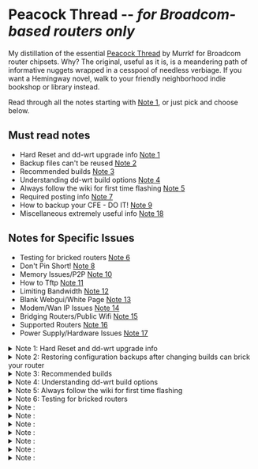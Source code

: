 # Peacock Thread -- _for Broadcom-based routers only_

My distillation of the essential [Peacock Thread](https://forum.dd-wrt.com/phpBB2/viewtopic.php?t=51486) by Murrkf for Broadcom router chipsets. Why? The original, useful as it is, is a meandering path of informative nuggets wrapped in a cesspool of needless verbiage. If you want a Hemingway novel, walk to your friendly neighborhood indie bookshop or library instead.

Read through all the notes starting with [Note 1](#note1), or just pick and choose below.

## Must read notes

  * Hard Reset and dd-wrt upgrade info [Note 1](#note1)
  * Backup files can't be reused [Note 2](#note2)
  * Recommended builds [Note 3](#note3)
  * Understanding dd-wrt build options [Note 4](#note4)
  * Always follow the wiki for first time flashing [Note 5](#note5)
  * Required posting info [Note 7](#note7)
  * How to backup your CFE - DO IT! [Note 9](#note9)
  * Miscellaneous extremely useful info [Note 18](#note18)

## Notes for Specific Issues
  
  * Testing for bricked routers [Note 6](#note6)
  * Don't Pin Short! [Note 8](#note8)
  * Memory Issues/P2P [Note 10](#note10)
  * How to Tftp [Note 11](#note11)
  * Limiting Bandwidth [Note 12](#note12)
  * Blank Webgui/White Page [Note 13](#note13)
  * Modem/Wan IP Issues [Note 14](#note14)
  * Bridging Routers/Public Wifi [Note 15](#note15)
  * Supported Routers [Note 16](#note16)
  * Power Supply/Hardware Issues [Note 17](#note17)

<details>
  <summary> Note 1: Hard Reset and dd-wrt upgrade info <a name="note1"></a> </summary>
  
  ## Hard resets
  
  [Hard reset / 30-30-30 reset page](https://forum.dd-wrt.com/wiki/index.php/Hard_reset_or_30/30/30)
  
  Hard resets will not remove dd-wrt from your router. Hard resets usually do not work with stock firmware.
  
  Router-specific notes:
  * Linksys EA Series: **do not do this process**. Use the factory reset option instead. It has NVRAM storage that holds important information which cannot be erased. If the router has already been through a hard reset, see [Robb's instructions on how to fix it](http://www.dd-wrt.com/phpBB2/viewtopic.php?p=920100#920100).
  * Linksys WRT54GS [v1.1](http://dd-wrt.com/wiki/index.php/Linksys_WRT54GS_v1.1), [v2.0](http://dd-wrt.com/wiki/index.php/Linksys_WRT54GS_v2.0), and [v2.1](http://dd-wrt.com/wiki/index.php/Linksys_WRT54GS_v2.1) models can brick after a hard reset. See [this thread and the solution in Vulcan's post](http://www.dd-wrt.com/phpBB2/viewtopic.php?t=45024).
  * [Linksys WRT320N](https://wiki.dd-wrt.com/wiki/index.php/Linksys_WRT320N_v1.0) has a faulty reset button. See [this post about using the WPS button to erase nvram](http://www.dd-wrt.com/phpBB2/viewtopic.php?t=63004).
  * [Asus RT-N16](https://wiki.dd-wrt.com/wiki/index.php/Asus_RT-N16): the reset button puts it into firmware restore mode. See the [RT-N16 wiki](https://wiki.dd-wrt.com/wiki/index.php/Asus_RT-N16#Install_dd-wrt_from_Factory_Firmware) for how to reset this router.
  * Otherwise, perform a hard reset _before_ and _after_ changing dd-wrt versions.

  After doing a hard reset after dd-wrt is installed, if the newly dd-wrtized router doesn't force you to enter an initial password when you try to login to the router at 192.168.1.1 (for dd-wrt builds newer than 9707 from June 14, 2008), you haven't done the hard reset properly. Failing to do a hard reset properly and waiting after flashing are the two most common errors that lead to unnecessary dd-wrt pain. This step clears information the original router has written to the NVRAM. If any of the old information is present with the new dd-wrt firmware, it may not operate properly. Don't cut corners. Doing it before you upgrade can be very important; a hard reset is not just for after upgrades.
  
  ## Upgrading an existing dd-wrt installation
  
  Once dd-wrt is installed, follow these general steps for upgrading dd-wrt:
  
  1. Set your computer to a unique static IP on the subnet the router is on. Disable all firewalls and security. Disable wireless on your computer and connect the router connected _only_ to the computer flashing the firmware by an Ethernet cable.
  1. Perform a hard reset. Wait. Check for the new password page and change the password.
  1. Use the dd-wrt upgrade page to flash the firmware, unless it is a Belkin router (use tftp.exe to flash Belkins).
  1. Wait _at least three minutes_. Lights should return to normal. Impatience is how many routers get bricked.
    * After flashing firmware but _before_ the hard reset, the router is writing some NVRAM settings. **_Wait for this process to finish before doing anything, including a hard reset._** Usually the WLAN light illuminates when this is finished, and it can take several minutes. Have a frosty beverage of your choice. Some prefer beer, some wine, some whiskey. Many abstain, but frankly if you're putzing with flashing router firmware you probably need to relax a little at this point. Go outside, appreciate the world.
  1. Power cycle the router (unplug the cord, count to 30, and plug it back in). 
    * Some routers need special handling (e.g. the Asus RT-N16 30/30/30 reset method uses the WPS button instead of the Restore button -- see your router model's dd-wrt wiki page).
  1. Wait for the lights to return to normal, usually about 2 minutes.
  1. Perform a hard reset again. Wait. Check for the password page and set the password. 
  1. Finally reconfigure your settings manually.
  1. Once configured set your computer back to automatic IP and DNS. 
  
  If you have flashed a correct build (see Note 4) the proper way and the router looks like it is running the same firmware as before, clear the browser cache.
  
</details>

<details>
  <summary> Note 2: Restoring configuration backups after changing builds can brick your router
 <a name="note2"></a> </summary>

  * Do not try to upload old configuration files from one build on another version.
  * Delete your old configuration files once you are sure the newer firmware is stable. They are useless.
  * Do not use backup configuration files from one router model on another router model.
  * Do not use old config files _if_ you are having any problems; you could reintroduce the problem. 

  When upgrading, you do have to re-enter your settings again. The benefit to this is that you might see new options, or options you missed earlier. Try Imacros for Firefox to automate the process if needed, or read about [some scripts that can be used to restore some parts of the nvram](http://www.dd-wrt.com/phpBB2/viewtopic.php?t=44324).
  
</details>

<details>
  <summary> Note 3: Recommended builds <a name="note3"></a> </summary>

  * Use a build recommended in this Note (especially if running SP1 or v24 final (05/21/08) 13064 or 14896) or the router specific thread for your router for best  stability.
  * All of these forum recommended builds are **beta versions**, and not "finished" yet. Use them at your own risk, though the forum-recommended builds have been thoroughly tested. Browse the forums to see what others say about the builds.
  * Builds newer than the recommended builds are **alpha versions** and have been released for testing only. Some of the latest 25xxx buids seem to be reasonably good, but some builds can have problems. If installing a different build than the recommended builds, assume you are testing and you might find that it does not work. Each build has a build thread in the forum created when the build is released. Report problems in that thread, but do not ask for help with your router in the build thread. The only exception to this is if you are using a very new router which requires initial flashing of a build that is newer than 15962. In that case most should use 17990 or 18000. For newer routers check the supported devices wiki for the version first to be supported on your router.
  * Never flash a build with a _lower_ number than the first supported build listed in the router's wiki page. Your router must first be flashed with a build _later_ in number than the build that was first used on the router by dd-wrt.
  * Do not rely on the build listed in the router database. The router database has recommended some less stable builds (e.g. 13064 (10/10/09) or 14896). Use the builds recommended here instead. Sometimes the router database also has had the wrong build type. The router database is being worked on improve the recommendations but it still contains errors and bad builds. 
  * Do not skip reading the wiki for your router. It may include special instructions for installing on that router. The wiki has the most up-to-date information for a router.

### Following are the recommended builds
 
  * **Brainslayer 14929** works fine in most configurations and routers and should be used in most cases. To try a newer build due to having a newer router that requires it, Build 15962 has good stabilty and is a good overall build for the e2000 and e3000 routers.
    * Recommended build downloads:
      * K2.4 builds: ftp://ftp.dd-wrt.com/betas/2010/08-12-10-r14929/broadcom/
      * K2.6 builds: ftp://ftp.dd-wrt.com/betas/2010/08-12-10-r14929/broadcom_K26/ 
        * Use K2.6 _only_ if required by the model router (usually newer ones). Some newly supported routers can _only_ use K2.6 builds. Routers that originally needed a build with K2.6 in the name will likely always require a K2.6 build.
        * If your router can use both K2.4 and K2.6, use K2.4.
        * Putting K2.6 on a router that can only use K2.4 _will_ brick it.
        * Do _not_ use builds after 15314 K2.6 with CPU 4704 (corerev=11). 
    * There have been major problems with some builds newer than 15962.
    * If using a newer router model (e.g. e4200) that can only run more recent builds than 15962 and you don't need SSH, use Build 17990, 18000, 25760, or 27858. 
    * 12548 is a good build for older G only routers.
  * Check the NVRAM size of the router for newer models (e.g. e2000, e3000, e4200), as they require an nv60 or nv64 to be flashed. 
  * If having problems using 14929 (especially if Repeater Mode doesn't work), try downgrading to EKO 12548 if your router supports that build.
  * For VINT support (for very old routers, see Note 4 on this), Build 13491 is a recommended VINT build. 12548 also worked well for many.
  * WPA2-AES is secure and working well in these builds. No other encryption except WEP works reliably with dd-wrt in these builds, and WEP has been broken as a security protocol since the 2000s -- so don't use it.
 
</details>

<details>
  <summary> Note 4: Understanding dd-wrt build options <a name="note4"></a> </summary>
 
  Various factors govern which builds are right for a router. It is the user's responsibility to double-check and understand the proper build to use. 
 
  * The router's _flash_ memory (not RAM) determines which builds can run on it. A router with a 4 MB flash chip simply cannot take a build larger than 4 MB, no matter how tantalizing the advanced features. _Attempting to install a larger build than will fit on the router will often brick the router._
  * Trailed builds are builds with the router model in the name. "Brainslayer" builds are often (but not always) trailed builds. These builds are often necessary for initial flashing of a router with OEM firmware because they have the right header in the file that allows it to be flashed onto the stock firmware. Once dd-wrt is installed, do _not_ use a trailed build, but install a generic build instead.
  * Certain Linksys routers (e.g. E2000, E3000, and E4200) that allocate NVRAM in a nonstandard way are the exception. These routers must always use a trailed build for initial flashing, and some upgrades from initial flashing require the nv60 or nv64 builds. For these routers:
     * Do the initial flash with the trailed build that contains your router model number (e.g. xxx_e2000.bin for an E2000 model). Once the initial flash is done, upgrade using the build that contains xxx_e2k_e3k.bin for all subsequent flashes. (
     * If using a 16758 or higher build, you _must_ use a nv60k build rather than the e2k-e3k build - See the wiki for your router and [this post](http://www.dd-wrt.com/phpBB2/viewtopic.php?t=148350).
     * Builds with "nv60k" in the name can only be used with routers that have a 60k NVRAM space, and those with "nv64k" in the name can only be used on routers that have a 64k NVRAM space. Using one of these builds on a router that doesn't support it _will brick the router_. Not using one of these builds on a router that needs it _will also brick the router_. The router's wiki page shows whether the router needs to use these builds. No k24 supported routers use nv60/nv64. See [this thread](http://www.dd-wrt.com/phpBB2/viewtopic.php?t=156851) for specific models that must use the nv60 or nv64 builds.
 
 ## Flashing the router
 
  * Follow the process in the [Installation wiki page](http://www.dd-wrt.com/wiki/index.php/Installation) to flash the router. 
  * Once dd-wrt is installed on the router, you can change to **any generic stable build** that the flash will support by upgrading using the dd-wrt GUI. You do not have to stick with the build in the wiki install for your router, but do understand what builds can be flashed to your router.
  * To choose a build, understand these factors:
    1. The process for flashing
    1. The flash memory size of the router (not to be confused with RAM). See the [Supported Devices](http://www.dd-wrt.com/wiki/index.php/Supported_Devices) wiki.
    1. The build type (micro, mini, standard, or mega). You should use the build type specified in the router's wiki page and/or [Supported Devices](http://www.dd-wrt.com/wiki/index.php/Supported_Devices) wiki.
    1. Whether you need newd, K26, nv60 or nv64.
    1. Then you can pick the build (14929, 17990, 12548 etc.) that you want to flash. You don't _have_ to use the build version recommended in the wiki, but it is a good practice to do so unless you undestand how all this works.

Use this table to determine which type to flash (also see notes below table):

| Type options | Micro | Mini | Standard | Mega |
|--|--|--|--|--|
| Min router flash size | 2 MB | 4 MB | 4 MB | 8 MB |
| Notes | NEWD/Vint | NEWD/k26/nv60/nv64 | NEWD/k26/nv60/nv64 | Builds up to 8 MB |

Check the size of new firmware file before flashing it to the router. Flashing too large a file can brick the router.

| Flash size (MB) | Max firmware size (B) |
|--|--|
| 2 | 1,769,472 (1,900,544 compressed CFE) |
| 4 | 3,801,088 (3,735,552 Netgear) |
| 8 | 7,995,392 |

Notes:
  * Do _not_ use Micro builds on routers with N WiFi. This can brick the router.
  * Do _not_ use Micro Plus on any router unless it has a [compressed CFE](http://www.dd-wrt.com/phpBB2/viewtopic.php?t=38844). If you didn't compress your CFE, or don't know what it is, _do not use Micro Plus_.
  * Netgear routers often cannot flash standard builds due to an extra partition on the flash chip.
  * For routers with 8 MB flash, use any generic build you wish (subject to k26 or nv60/64 specific builds that your specific router might need), unless the build is larger than the 8 MB flash size, as with some later Mega builds.
  * For routers with 4 MB flash, if you don't know what build to use, flash Mini. You can always reflash later.
  * Do _not_ use Micro builds for 8+ MB routers.
  * NEWD vs Vint vs NEWD2 vs K26: 
    * NEWD is the **new d**river based on Linux kernel 2.4. Many older routers use this. NEWD has only "NEWD" (not "NEWD2") in the filename. All Brainslayer builds without "K26" in the filename are NEWD builds. Most routers should use NEWD rather than Vint when they can.
    * Vint is the older **vint**age driver for early Linksys routers, based on kernel 2.4. Vint has "VINT" in the filename. Vint is for old routers that cannot support the new wireless drivers.
    * NEWD-2 is a newer driver that is available both in a kernel 2.4 and a kernel 2.6. NEWD-2 has "NEWD2" in the filename. Don't use a kernel24 NEWD-2. There is no benefit that we have found.
    * K26 is the kernel that some newer routers _must_ use, containing the NEWD-2 driver. If the original flash specified in the router wiki was a build with "k26" in the filename, that router must _always_ use a k26 build. Using K26 on a router that doesn't support it, or failing to use K26 on a router that requires it, _will brick the router_. K26 has "K26" in the filename. [This thread](http://www.dd-wrt.com/phpBB2/viewtopic.php?t=63757&start=0) shows whether many routers need K26.
    * Some routers use a 60 kb or 64 kb NVRAM space, and must use either a 60K or 64K build.
    * Never use a build that predates the support for that router.
    * Never use builds that have a specific name of a router in the name of build unless it is the name of your router (these are called 'trailed builds').

To find the core revision of the router (if needed):
   * Corerevs for many models are listed in the [Corerev wiki](http://www.dd-wrt.com/wiki/index.php/Corerev).
   * If the router already has dd-wrt installed, enter one of these commands in the Administration > Commands tab (or using a Telnet session or PuTTY terminal):
   ```nvram get wl0_corerev```
   or
   ```nvram show|grep corerev```

Example: If the router's wiki page says that you can use Generic_Standard v.24 12548, you could also use NEWD_Standard svn12874, or, if you need a VINT build, VINT_Standard svn12548. 
 
</details>

<details>
  <summary> Note 5: Always follow the wiki for first time flashing <a name="note5"></a> </summary>

Read and follow the router's wiki for the _initial_ flashing. Don't flash firmware based on some YouTube video or instructions a non-dd-wrt site (including random peoples' GitHub repos). Non-dd-wrt sources can fall out of date quickly, or get things wrong. 
 
Read and follow the instructions in the dd-wrt wiki, _especially_ the procedure for installing dd-wrt to your router. This is extremely important, as there are a lot of subtleties. [Link to the official dd-wrt install wiki](http://www.dd-wrt.com/wiki/index.php/Installation).

_Do not use the Router Database as a substitute for the router's wiki!_ The router database can recommend builds that are not optimum, even if they are newer. In addition, the router database only provides links to the (potentially wrong) files, not the instructions. You need both the right files and good instructions for your router, so follow the wiki install for your router.

Once you have the initial dd-wrt install complete and running, use the information at Notes 1, 3, and 4 to put the recommended build on your router.

If you find an install article that is confusing or out of date, please [report it here](http://www.dd-wrt.com/phpBB2/viewtopic.php?t=57056).

Please do not delete material from the dd-wrt wiki unless you are fully knowledgeable about the information. If you are not sure, but want to change the information, _add_ the information above the material that is there as a suggested edit. Then [report the fact that you have changed the wiki here](http://www.dd-wrt.com/phpBB2/viewtopic.php?t=57056).

</details>

<details>
  <summary> Note 6: Testing for bricked routers <a name="note6"></a> </summary>
 
A bricked router is usually a router that you can no longer communicate with through wireless or ethernet wired connections. It will give no response. Just because a router doesn't seem to be fully working, doesn't mean it is bricked. That being said, when we properly refer to a bricked router, we mean that it is not responding to an ethernet wired connection and needs a jtag or serial cable to fix it.

A brick will normally not respond to pings at all. Often, all the LAN lights and the power light are lit when a router is bricked, even those with no cable in the lan port. If you can get your router to respond to pings, there is hope.

When pinging the router:

  * If reply has TTL of 100, the bootloader (CFE) is responding. This is the best time to start the TFTP transfer. In most cases you should be able to flash dd-wrt firmware, as long as you flash at the start of these ping responses. See Note 11 about how to flash. Timing can be tricky.
  * If reply has TTL of 64, the operating system firmware (i.e. Linux, dd-wrt) is responding. The good news here is that there is working firmware on your router.
  * Routers with boot wait enabled will give you a few ping responses of ttl=100, while the operating system is loading, prior to changing to ttl=64. This enables you to flash firmware at bootup with TFTP if you wish to. If there is no operating system firmware (dd-wrt) on the router (flash of firmware did not take for some reason), you will only get ttl=100 from the bootloader.
  * If you get "destination host unreachable", you likely have your computer on a different subnet than the one you are trying to ping. Check to make sure that you have your computer set to the same static IP subnet (eg. 192.168.1.10) as the address you are trying to ping.
  * If you only get "request timeout" responses, and you are pinging properly to the correct IP of the router from the same subnet, this is not good (router might be bricked). You can still try TFTP just in case. Here's what to do:
    * Try to ping all the IP addresses that your router has _ever_ had. Make sure that you set the IP on your computer to the same first three octets of the IP you are trying to ping. (For example, set the IP of the computer to 192.168.1.8 and run the command ```ping -t 192.168.1.1```. Watch and record the results for potential reporting.)
    * Check the router's power supply; make sure it works and it is the correct one for the router. If you have another appropriate power supply, try it too.

Following are the steps to see whether you have a brick and need to use JTAG or a serial cable to recover:
1. Make sure your computer, Ethernet cable, network adapter, and router power supply are working properly.
1. Disable all virus protection, firewalls, and WiFi cards on the computer.
1. Connect only the one computer to the router with the Etrhernet cable. Have no other connections to the router.
1. Set your computer ip address to 192.168.1.10 (if that is the same subnet as the router is supposed to be on).
1. Try to ping the router using the command ```ping -t 192.168.1.1``` Watch for the "ttl=_x_" responses.
1. If there are no "ttl=_x_" responses, perform a hard reset on your router. (See Note 1.) This should set your router back to dd-wrt defaults. Check to see what the dd-wrt default IP is for your router -- usually 192.168.1.1. Redo Steps 4 and 5 using the default IP address and setting your computer to match the subnet.
1. Start continuous pings to your router again. If the responses are not "ttl=64", there is a problem. While the pings are continuing, unplug the router, count to 30, and plug it back in. Watch the lights and wait until they come back on or for any changes. This could take a minute. Watch for any "ttl=_x_" responses during this time.
   * If you do get "ttl=64", that is the firmware responding. Your router is likely not bricked.
   * If there are no "ttl=_x_" responses, do a hard reset on your router while continuously pinging it. Watch for any ping responses. If you get none, the router is bricked and you likely need to use JTAG or one of the other recovery methods listed below in this note.
   * If you get a few ping responses of ttl=100, or even 1, that is the CFE saying "Gimme some firmware! NOW!" But you have to hit it with TFTP right when the ping responses start. See Note 11 and repeat the procedure that provoked a ttl=100 response, then try to get the TFTP timing right.

Some routers are bricked even if they do give some ttl=100 responses, or if the lights are not all lit. However, if the lights are all lit and there is no ping response, the router is definitely bricked. If you have properly flashed it, and the firmware doesn't run, the router is bricked. You can try the alternate recovery methods below, but if none work and you can't successfully flash proper firmware using TFTP, you must use serial recovery or JTAG to fix it. (See the Links to the Wiki articles on these, below). It is often a wise idea to TFTP the OEM firmware back onto the router if you get a ttl=100 response, but you will not be able to do so if you had to change the bootloader to install dd-wrt (e.g. with the Linksys WRT54G v5-8).

_Do not pin short a bricked router._ It can cause harm that cannot be fixed. A bricked router can almost always be fixed with serial or JTAG if there is a JTAG terminal on the router board. A router with hardware damage cannot be recovered. Pin shorting often causes hardware damage.

If someone has sent you to this Note 6 of the Peacock thread, it is because they are asking you to post the exact messages you get from your initial ping attempt, during and after a power cycle, and when pinging during and after a hard reset. Be sure to post this information in your thread. You will _always_ get a message/response from a ping; be sure to post exactly what those responses are. Also post what each light in the front of the router is doing, and what is plugged into any LAN port. We also need to know what you did to brick your router, e.g. which specific build? Fail to wait? Operating system on the computer?

Other ideas that might help: 
  * Put an apparently bricked router into management mode: [dd-wrt forum](http://www.dd-wrt.com/phpBB2/viewtopic.php?t=47536) [Linksys post](http://kb.linksys.com/linksys/GetArticle.aspx?docid=a6d5b5f58421426e9543ca5b5bdf2a94_Router_not_working_after_failed_firmware_upgrade.xml&pid=80&converted=01). This mode is sometimes obtained with a 30-5-5 reset.
  * EKO posted this answer for the [Linksys 610N](http://www.dd-wrt.com/phpBB2/viewtopic.php?t=54286) (might work for other Linksys routers).
  * Some recent routers can be fixed by [this method](http://www.dd-wrt.com/phpBB2/viewtopic.php?t=63444&start=15).

If you cannot get ttl=100 or ttl=64, (or you can but you still can't recover the router after trying all of the above) you will have to use the [JTAG](http://www.dd-wrt.com/wiki/index.php/JTAG) or serial recover. Serial is safer and normally works.

You can do some [router recovery with a serial adapter](http://www.dd-wrt.com/wiki/index.php/Serial_Recovery) if you have a working CFE on the router. (The CFE is protected on the flash chip and will not be corrupt unless there is hardware damage, you have deleted it with a JTAG, or used the very dangerous mtd command.) This is the preferred method if you flashed the wrong firmware but have not deleted the CFE with a JTAG cable.

If none of the above works, either you are not doing it correctly or you have hardware damage that cannot be recovered without replacing components. 

</details>

<details>
  <summary> Note : <a name="note"></a> </summary>

</details>

<details>
  <summary> Note : <a name="note"></a> </summary>

</details>

<details>
  <summary> Note : <a name="note"></a> </summary>

</details>

<details>
  <summary> Note : <a name="note"></a> </summary>

</details>

<details>
  <summary> Note : <a name="note"></a> </summary>

</details>

<details>
  <summary> Note : <a name="note"></a> </summary>

</details>

<details>
  <summary> Note : <a name="note"></a> </summary>

</details>

